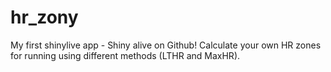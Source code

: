 # hr_zony
My first shinylive app - Shiny alive on Github! Calculate your own HR zones for running using different methods (LTHR and MaxHR).
